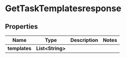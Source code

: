 

# GetTaskTemplatesresponse


## Properties

| Name | Type | Description | Notes |
|------------ | ------------- | ------------- | -------------|
|**templates** | **List&lt;String&gt;** |  |  |



